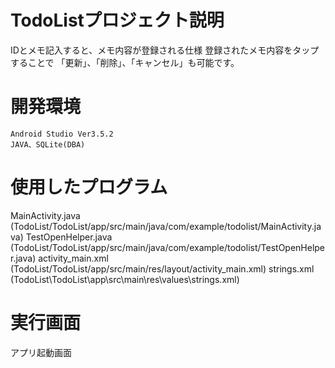 # TodoListプロジェクト説明
  IDとメモ記入すると、メモ内容が登録される仕様
  登録されたメモ内容をタップすることで
	「更新」、「削除」、「キャンセル」も可能です。
	
# 開発環境
	Android Studio Ver3.5.2
	JAVA、SQLite(DBA)
	
# 使用したプログラム
  MainActivity.java   (TodoList/TodoList/app/src/main/java/com/example/todolist/MainActivity.java)
  TestOpenHelper.java (TodoList/TodoList/app/src/main/java/com/example/todolist/TestOpenHelper.java)
  activity_main.xml   (TodoList/TodoList/app/src/main/res/layout/activity_main.xml)
  strings.xml         (TodoList\TodoList\app\src\main\res\values\strings.xml)
  
# 実行画面
  アプリ起動画面
  
  
